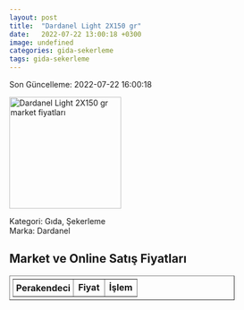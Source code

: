 ```yaml
---
layout: post
title:  "Dardanel Light 2X150 gr"
date:   2022-07-22 13:00:18 +0300
image: undefined
categories: gida-sekerleme
tags: gida-sekerleme
---
```


Son Güncelleme: 2022-07-22 16:00:18

<img src="undefined" width="200" alt="Dardanel Light 2X150 gr market fiyatları" />

Kategori: Gıda, Şekerleme
<br />
Marka: Dardanel

<h2>Market ve Online Satış Fiyatları</h2>

<table border="1" style="padding: 5px;width:80%;">
  <tr>
    <td style="padding: 5px;"><strong>Perakendeci</strong></td>
    <td><strong>Fiyat</strong></td>
    <td><strong>İşlem</strong></td>
  </tr>
  
</table>
